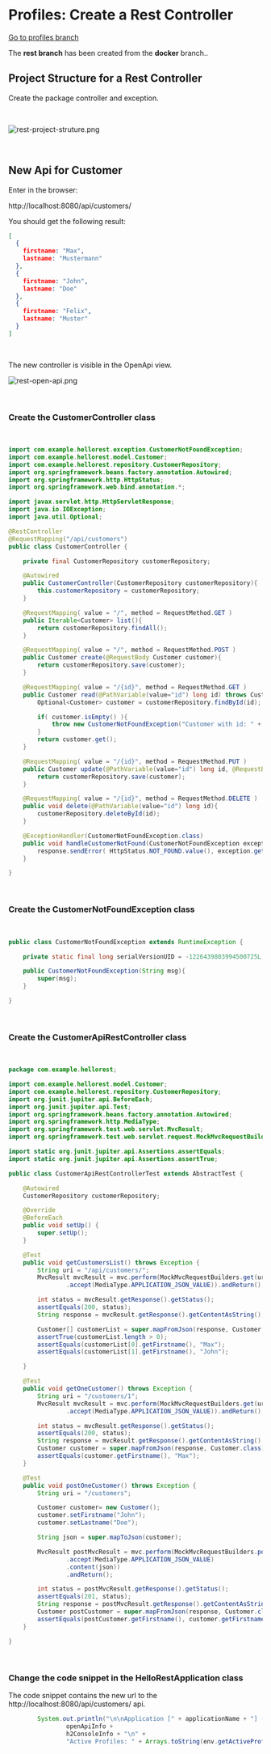 # Profiles: Create a Rest Controller

[Go to profiles branch](https://github.zhaw.ch/bacn/ase2-spring-boot-hellorest/tree/rest)

The **rest branch** has been created from the **docker** branch..

##  Project Structure for a Rest Controller

Create the package controller and exception.

<br/>

![rest-project-struture.png](rest-project-struture.png)

<br/>

##  New Api for Customer

Enter in the browser:

http://localhost:8080/api/customers/

You should get the following result:

```json
[
  {
    firstname: "Max",
    lastname: "Mustermann"
  },
  {
    firstname: "John",
    lastname: "Doe"
  },
  {
    firstname: "Felix",
    lastname: "Muster"
  }
]
```

<br/>

The new controller is visible in the OpenApi view.

![rest-open-api.png](rest-open-api.png)

<br/>

### Create the CustomerController class

<br/>

```java
import com.example.hellorest.exception.CustomerNotFoundException;
import com.example.hellorest.model.Customer;
import com.example.hellorest.repository.CustomerRepository;
import org.springframework.beans.factory.annotation.Autowired;
import org.springframework.http.HttpStatus;
import org.springframework.web.bind.annotation.*;

import javax.servlet.http.HttpServletResponse;
import java.io.IOException;
import java.util.Optional;

@RestController
@RequestMapping("/api/customers")
public class CustomerController {

	private final CustomerRepository customerRepository;

	@Autowired
	public CustomerController(CustomerRepository customerRepository){
		this.customerRepository = customerRepository;
	}

	@RequestMapping( value = "/", method = RequestMethod.GET )
	public Iterable<Customer> list(){
		return customerRepository.findAll();
	}

	@RequestMapping( value = "/", method = RequestMethod.POST )
	public Customer create(@RequestBody Customer customer){
		return customerRepository.save(customer);
	}

	@RequestMapping( value = "/{id}", method = RequestMethod.GET )
	public Customer read(@PathVariable(value="id") long id) throws CustomerNotFoundException {
		Optional<Customer> customer = customerRepository.findById(id);

		if( customer.isEmpty() ){
			throw new CustomerNotFoundException("Customer with id: " + id + " not found.");
		}
		return customer.get();
	}

	@RequestMapping( value = "/{id}", method = RequestMethod.PUT )
	public Customer update(@PathVariable(value="id") long id, @RequestBody Customer customer){
		return customerRepository.save(customer);
	}

	@RequestMapping( value = "/{id}", method = RequestMethod.DELETE )
	public void delete(@PathVariable(value="id") long id){
		customerRepository.deleteById(id);
	}

	@ExceptionHandler(CustomerNotFoundException.class)
	public void handleCustomerNotFound(CustomerNotFoundException exception, HttpServletResponse response) throws IOException{
		response.sendError( HttpStatus.NOT_FOUND.value(), exception.getMessage() );
	}

}

```
<br/>

### Create the CustomerNotFoundException class

<br/>

```java
public class CustomerNotFoundException extends RuntimeException {

	private static final long serialVersionUID = -1226439803994500725L;

	public CustomerNotFoundException(String msg){
		super(msg);
	}

}

```
<br/>


### Create the CustomerApiRestController class

<br/>

```java
package com.example.hellorest;

import com.example.hellorest.model.Customer;
import com.example.hellorest.repository.CustomerRepository;
import org.junit.jupiter.api.BeforeEach;
import org.junit.jupiter.api.Test;
import org.springframework.beans.factory.annotation.Autowired;
import org.springframework.http.MediaType;
import org.springframework.test.web.servlet.MvcResult;
import org.springframework.test.web.servlet.request.MockMvcRequestBuilders;

import static org.junit.jupiter.api.Assertions.assertEquals;
import static org.junit.jupiter.api.Assertions.assertTrue;

public class CustomerApiRestControllerTest extends AbstractTest {

    @Autowired
    CustomerRepository customerRepository;

    @Override
    @BeforeEach
    public void setUp() {
        super.setUp();
    }

    @Test
    public void getCustomersList() throws Exception {
        String uri = "/api/customers/";
        MvcResult mvcResult = mvc.perform(MockMvcRequestBuilders.get(uri)
                .accept(MediaType.APPLICATION_JSON_VALUE)).andReturn();

        int status = mvcResult.getResponse().getStatus();
        assertEquals(200, status);
        String response = mvcResult.getResponse().getContentAsString();

        Customer[] customerList = super.mapFromJson(response, Customer[].class);
        assertTrue(customerList.length > 0);
        assertEquals(customerList[0].getFirstname(), "Max");
        assertEquals(customerList[1].getFirstname(), "John");

    }

    @Test
    public void getOneCustomer() throws Exception {
        String uri = "/customers/1";
        MvcResult mvcResult = mvc.perform(MockMvcRequestBuilders.get(uri)
                .accept(MediaType.APPLICATION_JSON_VALUE)).andReturn();

        int status = mvcResult.getResponse().getStatus();
        assertEquals(200, status);
        String response = mvcResult.getResponse().getContentAsString();
        Customer customer = super.mapFromJson(response, Customer.class);
        assertEquals(customer.getFirstname(), "Max");
    }

    @Test
    public void postOneCustomer() throws Exception {
        String uri = "/customers";

        Customer customer= new Customer();
        customer.setFirstname("John");
        customer.setLastname("Doe");

        String json = super.mapToJson(customer);

        MvcResult postMvcResult = mvc.perform(MockMvcRequestBuilders.post(uri)
                .accept(MediaType.APPLICATION_JSON_VALUE)
                .content(json))
                .andReturn();

        int status = postMvcResult.getResponse().getStatus();
        assertEquals(201, status);
        String response = postMvcResult.getResponse().getContentAsString();
        Customer postCustomer = super.mapFromJson(response, Customer.class);
        assertEquals(postCustomer.getFirstname(), customer.getFirstname());
    }

}

```
<br/>

### Change the code snippet in the HelloRestApplication class

The code snippet contains the new url to the http://localhost:8080/api/customers/ api.

```java
        System.out.println("\n\nApplication [" + applicationName + "] - Enter in Browser:\nhttp://localhost:8080 or http://localhost:8080/api/customers/ \n" +
                openApiInfo +
                h2ConsoleInfo + "\n" +
                "Active Profiles: " + Arrays.toString(env.getActiveProfiles()) + "\n\n");

```

